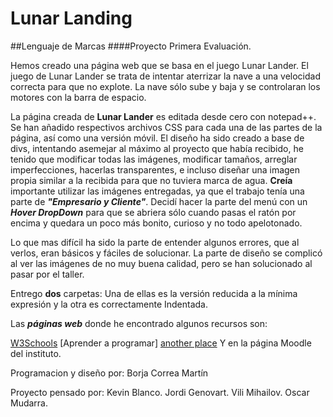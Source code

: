 # Lunar Landing


##Lenguaje de Marcas
####Proyecto Primera Evaluación.

Hemos creado una página web que se basa en el juego Lunar Lander.
El juego de Lunar Lander se trata de intentar aterrizar la nave a una velocidad correcta para que no explote.
La nave sólo sube y baja y se controlaran los motores con la barra de espacio.


La página creada de  **Lunar Lander**  es editada desde cero con notepad++.
Se han añadido respectivos archivos CSS para cada una de las partes de la página, así como una versión móvil.
El diseño ha sido creado a base de divs, intentando asemejar al máximo al proyecto que había recibido,
he tenido que modificar todas las imágenes, modificar tamaños, arreglar imperfecciones, hacerlas transparentes, 
e incluso diseñar una imagen propia similar a la recibida para que no tuviera marca de agua.
**Creía** importante utilizar las imágenes entregadas, ya que el trabajo tenía una parte de **_"Empresario y Cliente"_**.
Decidí hacer la parte del menú con un **_Hover DropDown_** para que se abriera sólo cuando pasas el ratón por encima
y quedara un poco más bonito, curioso y no todo apelotonado.

Lo que mas difícil ha sido la parte de entender algunos errores, que al verlos, eran básicos y fáciles de solucionar.
La parte de diseño se complicó al ver las imágenes de no muy buena calidad, pero se han solucionado al pasar por el taller.



Entrego **dos** carpetas:
Una de ellas es la versión reducida a la mínima expresión y la otra es correctamente Indentada.


Las **_páginas web_** donde he encontrado algunos recursos son:


[W3Schools](http://www.w3schools.com/)
[Aprender a programar] [another place]
Y en la página Moodle del instituto.

[another place]: http://www.aprenderaprogramar.es/index.php?option=com_content&view=article&id=545:div-y-span-html-tags-capas-o-contenedores-ejemplos-uso-maquetar-estructura-de-paginas-web-cu00726b&catid=69:tutorial-basico-programador-web-html-desde-cero&Itemid=192





Programacion y diseño por:
Borja Correa Martín

Proyecto pensado por: 
Kevin Blanco.
Jordi Genovart.
Vili Mihailov.
Oscar Mudarra.
